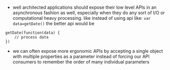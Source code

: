 - well architected applications should expose their low level APIs in an asynchronous fashion as well, especially when they do any sort of I/O or computational heavy processing. like instead of using api like:
`var data=getDate()`
the better api would be

```
getDate(function(data) {
    // process data
})
```

- we can often expose more ergonomic APIs by accepting a single object with multiple properties as a parameter instead of forcing our API consumers to remember the order of many individual parameters
